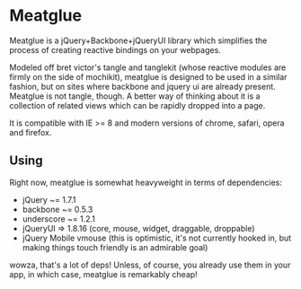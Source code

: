# Meatglue

Meatglue is a jQuery+Backbone+jQueryUI library which simplifies the process of creating reactive bindings on your webpages.

Modeled off bret victor's tangle and tanglekit (whose reactive modules are firmly on the side of mochikit), meatglue is designed to be used in a similar fashion, but on sites where backbone and jquery ui are already present. Meatglue is not tangle, though. A better way of thinking about it is a collection of related views which can be rapidly dropped into a page. 

It is compatible with IE >= 8 and modern versions of chrome, safari, opera and firefox.

## Using

Right now, meatglue is somewhat heavyweight in terms of dependencies:

* jQuery ~= 1.7.1
* backbone ~= 0.5.3
* underscore ~= 1.2.1
* jQueryUI => 1.8.16 (core, mouse, widget, draggable, droppable)
* jQuery Mobile vmouse (this is optimistic, it's not currently hooked in, but making things touch friendly is an admirable goal)

wowza, that's a lot of deps! Unless, of course, you already use them in your app, in which case, meatglue is remarkably cheap!
